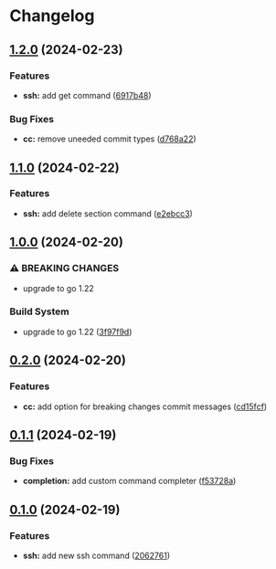 # Changelog

## [1.2.0](https://github.com/yemaney/z/compare/v1.1.0...v1.2.0) (2024-02-23)


### Features

* **ssh:** add get command ([6917b48](https://github.com/yemaney/z/commit/6917b481fc1e80c3ee8cd5ef87b9bc97b52484dd))


### Bug Fixes

* **cc:** remove uneeded commit types ([d768a22](https://github.com/yemaney/z/commit/d768a22c07b2c96f8423dd98b5911d3fd03115cd))

## [1.1.0](https://github.com/yemaney/z/compare/v1.0.0...v1.1.0) (2024-02-22)


### Features

* **ssh:** add delete section command ([e2ebcc3](https://github.com/yemaney/z/commit/e2ebcc394c9f90292350fd030acc286839ab09d9))

## [1.0.0](https://github.com/yemaney/z/compare/v0.2.0...v1.0.0) (2024-02-20)


### ⚠ BREAKING CHANGES

* upgrade to go 1.22

### Build System

* upgrade to go 1.22 ([3f97f9d](https://github.com/yemaney/z/commit/3f97f9d0da207f3742dc3824c829b226a9f24ce1))

## [0.2.0](https://github.com/yemaney/z/compare/v0.1.1...v0.2.0) (2024-02-20)


### Features

* **cc:** add option for breaking changes commit messages ([cd15fcf](https://github.com/yemaney/z/commit/cd15fcfbf8b73419bb726e64a1140255127e88ce))

## [0.1.1](https://github.com/yemaney/z/compare/v0.1.0...v0.1.1) (2024-02-19)


### Bug Fixes

* **completion:** add custom command completer ([f53728a](https://github.com/yemaney/z/commit/f53728a0e7c17c72997d6635051a26ff0e8cb7a4))

## [0.1.0](https://github.com/yemaney/z/compare/v0.0.1...v0.1.0) (2024-02-19)


### Features

* **ssh:** add new ssh command ([2062761](https://github.com/yemaney/z/commit/2062761c7323ca0f15899dba25d8bf820c6d6b2e))
